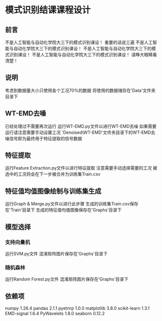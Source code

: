 # 模式识别结课课程设计
## 前言
不是人工智能与自动化学院大三下的模式识别课设！
重要的话说三遍
不是人工智能与自动化学院大三下的模式识别课设！
不是人工智能与自动化学院大三下的模式识别课设！
不是人工智能与自动化学院大三下的模式识别课设！
请睁大眼睛看清楚！
## 说明
考虑到数据量大小只使用各个工况70%的数据
将使用的数据储存在'Data'文件夹目录下
## WT-EMD去噪
已经处理过不需要再次运行
运行WT-EMD.py文件以进行WT-EMD去噪
如果需要运行请注意需要手动设置工况
'Denoised\WT-EMD'文件夹目录下的WT-EMD去噪信号即为最终用于特征提取的信号数据
## 特征提取
运行Feature Extraction.py文件以进行特征提取
注意需要手动选择需要的工况
被选中的工况将会在下一步被合并为训练集Train.csv
## 特征值均值图像绘制与训练集生成
运行Graph & Merge.py文件以进行此步骤
生成的训练集Train.csv保存在'Train'目录下
生成的特征值均值图像保存在'Graphs'目录下
## 模型选择
### 支持向量机
运行SVM.py文件
混淆矩阵图片保存在'Graphs'目录下
### 随机森林
运行Random Forest.py文件
混淆矩阵图片保存在'Graphs'目录下
## 依赖项
numpy 1.26.4
pandas 2.1.1
pyetnrp 1.0.0
matplotlib 3.8.0
scikit-learn 1.3.1
EMD-signal 1.6.4
PyWavelets 1.8.0
seaborn 0.12.2
